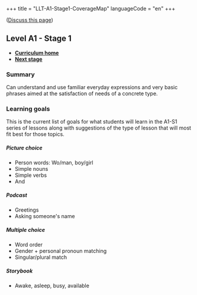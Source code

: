 +++
title = "LLT-A1-Stage1-CoverageMap"
languageCode = "en"
+++

([Discuss this page](/en/LLT-A1-Stage1-Talk))

## Level A1 - Stage 1

  - **[Curriculum home](/group/thelastlanguagetextbook/curriculum)**
  - **[Next stage](/en/LLT-A1-Stage2-CoverageMap)**

### Summary

Can understand and use familiar everyday expressions and very basic
phrases aimed at the satisfaction of needs of a concrete type.

### Learning goals

This is the current list of goals for what students will learn in the
A1-S1 series of lessons along with suggestions of the type of lesson
that will most fit best for those topics.

##### Picture choice

  - Person words: Wo/man, boy/girl
  - Simple nouns
  - Simple verbs
  - And

##### Podcast

  - Greetings
  - Asking someone's name

##### Multiple choice

  - Word order
  - Gender + personal pronoun matching
  - Singular/plural match

##### Storybook

  - Awake, asleep, busy, available
